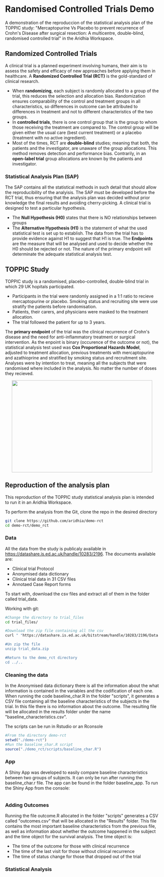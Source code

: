 # Randomised Controlled Trials Demo
A demonstration of the reproduccion of the statistical analysis plan of the TOPPIC study: "Mercaptopurine Vs Placebo to prevent recurrence of Crohn's Disease after surgical resection: A multicentre, double-blind, randomised controlled trial" in the Aridhia Workspace.

## Randomized Controlled Trials
A clinical trial is a planned experiment involving humans, their aim is to assess the safety and efficacy of new approaches before applying them in healthcare. 
A **Randomized Controlled Trial (RCT)** is the gold-standard of clinical research. 
* When **randomizing**, each subject is randomly allocated to a group of the trial, this reduces the selection and allocation bias. Randomization ensures comparability of the control and treatment groups in all characteristics, so differences in outcome can be attributed to differences in treatment and not to different characteristics of the two groups.  
* In **controlled trials**, there is one control group that is the group to whom those receiving the treatment are compared to. The control group will be given either the usual care (best current treatment) or a placebo (treatment with no active ingredient). 
* Most of the times, RCT are **double-blind** studies; meaning that both, the patients and the investigator, are unaware of the group allocations. This method removes detection and performance bias. Contrarily, in an **open-label trial** group allocations are known by the patients and investigator.

### Statistical Analysis Plan (SAP)
The SAP contains all the statistical methods in such detail that should allow the reproducibility of the analyisis. The SAP must be developed before the RCT trial, thus ensuring that the analysis plan was decided without prior knowledge the final results and avoiding cherry-picking.
A clinical trial is designed to test a particular hypothesis.
* The **Null Hypothesis (H0)** states that there is NO relationships between groups
* The **Alternative Hypothesis (H1)** is the statement of what the used statistical test is set up to establish.
The data from the trial has to provide evidence against H1 to suggest that H1 is true. The **Endpoints** are the measure that will be analysed and used to decide whether the H0 should be rejected or not. The nature of the primary endpoint will determinate the adequate statistical analysis test.

## TOPPIC Study
TOPPIC study is a randomised, placebo-controlled, double-blind trial in which 29 UK hopitals participated. 
* Participants in the trial were randomly assigned in a 1:1 ratio to recieve mercaptopurine or placebo. Smoking status and recruiting site were use stratify the patients before randomisation.
* Patients, their carers, and physicians were masked to the treatment allocation. 
* The trial followed the patient for up to 3 years.

The **primary endpoint** of the trial was the clinical recurrence of Crohn's disease and the need for anti-inflammatory treatment or surgical intervention. As the enpoint is binary (occurence of the outcome or not), the statistical analysis test used was **Cox Proportional Hazards Model**, adjusted to treatment allocation, previous treatments with mercaptopurine and azathioprine and stratified by smoking status and recruitment site. Analyses were by intention to treat, meaning all the subjects that were randomised where included in the analysis. No matter the number of doses they recieved.
<p align="center">
  <img width="460" height="300" src="https://ars.els-cdn.com/content/image/1-s2.0-S2468125316300784-gr1.gif">
</p>

## Reproduction of the analysis plan

This reproduction of the TOPPIC study statistical analysis plan is intended to run it in an Aridhia Workspace. 

To perform the analysis from the Git, clone the repo in the desired directory
 ```sh
 git clone https://github.com/aridhia/demo-rct
 cd demo-rct/demo_rct
 ```
### Data

All the data from the study is publicaly available in https://datashare.is.ed.ac.uk/handle/10283/2196.
The documents available are:
* Clinical trial Protocol
* Anonymised data dictionary
* Clinical trial data in 31 CSV files
* Annotaed Case Report forms

To start with, download the csv files and extract all of them in the folder called trial_data.

Working with git:

```sh
#Change the directory to trial_files
cd trial_files/

#Download the zip file containing all the csv
curl " "https://datashare.is.ed.ac.uk/bitstream/handle/10283/2196/Data.zip?sequence=36&isAllowed=y" > trial_data.zip

#Un zip the file
unzip trial_data.zip

#Return to the demo_rct directory
cd ../..
```

### Cleaning the data
In the Anonymised data dictionary there is all the information about the what information is contained in the variables and the codification of each one. 
When running the code baseline_char.R in the folder "scripts", it generates a CSV file containing all the baseline characteristics of the subjects in the trial. In this file there is no information about the outcome.
The resulting file will be allocated in the results folder under the name "baseline_characteristics.csv".

The scripts can be run in Rstudio or an Rconsole
```r
#From the directory demo-rct
setwd("./demo-rct")
#Run the baseline_char.R script
source("./demo_rct/scripts/baseline_char.R")
```

### App
A Shiny App was developed to easily compare baseline characteristics between two groups of subjects. It can only be run after running the baseline_char.r file.
The app can be found in the folder baseline_app.
To run the Shiny App from the console:
```r


```

### Adding Outcomes
Running the file outcome.R allocated in the folder "scripts" generates a CSV called "outcomes.csv" that will be allocated in the "Results" folder.
This file contains the most important baseline characteristics from the previous file, as well as information about whether the outcome happened in the subject and the time object for the survival analysis. The time object is:
* The time of the outcome for those with clinical recurrence
* The time of the last visit for those without clinical recurrence
* The time of status change for those that dropped out of the trial

### Statistical Analysis



